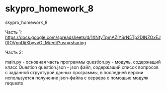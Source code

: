 # skypro_homework_8
skypro_homework_8

Часть 1:
https://docs.google.com/spreadsheets/d/1XNtyTpmAZiYSrN5Tp2DINZOxEJ0fOVpnDijXbyvvOLM/edit?usp=sharing

Часть 2:

main.py - основная часть программы
question.py - модуль, содержащий класс Question
question.json - json файл, содержащий список вопросов с заданной структурой данных программы, в последней версии используется получение json-файла с сервера с помощью модуля requests
